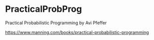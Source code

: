 # PracticalProbProg
Practical Probabilistic Programming by Avi Pfeffer

https://www.manning.com/books/practical-probabilistic-programming